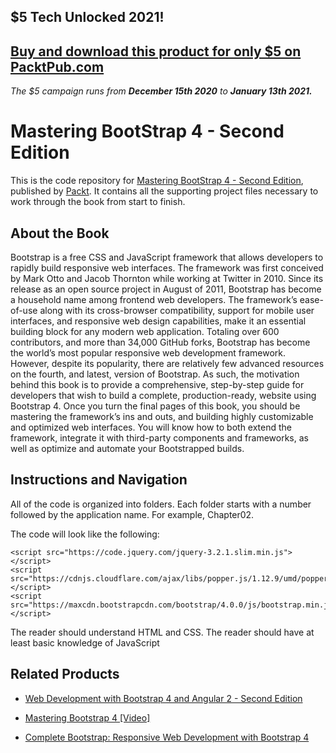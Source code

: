 ## $5 Tech Unlocked 2021!
[Buy and download this product for only $5 on PacktPub.com](https://www.packtpub.com/)
-----
*The $5 campaign         runs from __December 15th 2020__ to __January 13th 2021.__*

# Mastering BootStrap 4 - Second Edition
This is the code repository for [Mastering BootStrap 4 - Second Edition](https://www.packtpub.com/web-development/mastering-bootstrap-4-second-edition?utm_source=github&utm_medium=repository&utm_campaign=9781788834902), published by [Packt](https://www.packtpub.com/?utm_source=github). It contains all the supporting project files necessary to work through the book from start to finish.
## About the Book
Bootstrap is a free CSS and JavaScript framework that allows developers to rapidly build responsive web interfaces. The framework was first conceived by Mark Otto and Jacob Thornton while working at Twitter in 2010. Since its release as an open source project in August of 2011, Bootstrap has become a household name among frontend web developers. The framework’s ease-of-use along with its cross-browser compatibility, support for mobile user interfaces, and responsive web design capabilities, make it an essential building block for any modern web application. Totaling over 600 contributors, and more than 34,000 GitHub forks, Bootstrap has become the world’s most popular responsive web development framework. However, despite its popularity, there are relatively few advanced resources on the fourth, and latest, version of Bootstrap. As such, the motivation behind this book is to provide a comprehensive, step-by-step guide for developers that wish to build a complete, production-ready, website using Bootstrap 4. Once you turn the final pages of this book, you should be mastering the framework’s ins and outs, and building highly customizable and optimized web interfaces. You will know how to both extend the framework, integrate it with third-party components and frameworks, as well as optimize and automate your Bootstrapped builds.
## Instructions and Navigation
All of the code is organized into folders. Each folder starts with a number followed by the application name. For example, Chapter02.



The code will look like the following:
```
<script src="https://code.jquery.com/jquery-3.2.1.slim.min.js"></script>
<script src="https://cdnjs.cloudflare.com/ajax/libs/popper.js/1.12.9/umd/popper.min.js"></script>
<script src="https://maxcdn.bootstrapcdn.com/bootstrap/4.0.0/js/bootstrap.min.js"></script>
```

The reader should understand HTML and CSS. The reader should have at least basic knowledge of JavaScript

## Related Products
* [Web Development with Bootstrap 4 and Angular 2 - Second Edition](https://www.packtpub.com/web-development/web-development-bootstrap-4-and-angular-2-second-edition?utm_source=github&utm_medium=repository&utm_campaign=9781785880810)

* [Mastering Bootstrap 4 [Video]](https://www.packtpub.com/web-development/mastering-bootstrap-4-video?utm_source=github&utm_medium=repository&utm_campaign=9781787124141)

* [Complete Bootstrap: Responsive Web Development with Bootstrap 4](https://www.packtpub.com/web-development/complete-bootstrap-responsive-web-development-bootstrap-4?utm_source=github&utm_medium=repository&utm_campaign=9781788833400)
